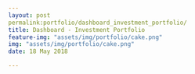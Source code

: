 ```yaml
---
layout: post
permalink:portfolio/dashboard_investment_portfolio/
title: Dashboard - Investment Portfolio
feature-img: "assets/img/portfolio/cake.png"
img: "assets/img/portfolio/cake.png"
date: 18 May 2018

---
```


<iframe src=“https://siewlinyap.github.io/portfolio/dashboard_investment_portfolio/visualization_investment_porfolio.html” width="90%" height="500”></iframe>
